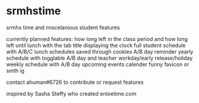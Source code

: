# srmhstime
srmhs time and miscelanious student features

currently planned features:
how long left in the class period and how long left until lunch with the tab title displaying the clock
full student schedule with A/B/C lunch schedules saved through cookies
A/B day reminder
yearly schedule with togglable A/B day and teacher workday/early release/holiday
weekly schedule with A/B day
upcoming events calender
funny favicon or smth ig

contact ahuman#6726 to contribute or request features

inspired by Sasha Steffy who created enloetime.com
